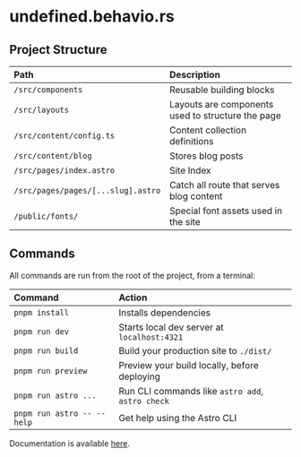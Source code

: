 # undefined.behavio.rs

## Project Structure

| Path                               | Description                                       |
| :--------------------------------- | :------------------------------------------------ |
| `/src/components`                  | Reusable building blocks                          |
| `/src/layouts `                    | Layouts are components used to structure the page |
| `/src/content/config.ts`           | Content collection definitions                    |
| `/src/content/blog`                | Stores blog posts                                 |
| `/src/pages/index.astro`           | Site Index                                        |
| `/src/pages/pages/[...slug].astro` | Catch all route that serves blog content          |
| `/public/fonts/`                   | Special font assets used in the site              |

## Commands

All commands are run from the root of the project, from a terminal:

| Command                    | Action                                           |
| :------------------------- | :----------------------------------------------- |
| `pnpm install`             | Installs dependencies                            |
| `pnpm run dev`             | Starts local dev server at `localhost:4321`      |
| `pnpm run build`           | Build your production site to `./dist/`          |
| `pnpm run preview`         | Preview your build locally, before deploying     |
| `pnpm run astro ...`       | Run CLI commands like `astro add`, `astro check` |
| `pnpm run astro -- --help` | Get help using the Astro CLI                     |

Documentation is available [here](https://docs.astro.build).
